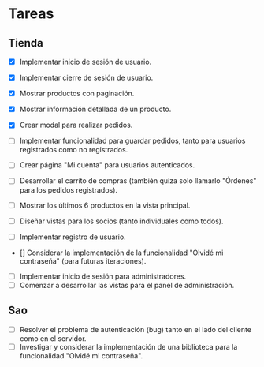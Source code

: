 # Tareas

## Tienda

- [X] Implementar inicio de sesión de usuario.  
- [X] Implementar cierre de sesión de usuario.  
- [X] Mostrar productos con paginación.  
- [X] Mostrar información detallada de un producto.  
- [X] Crear modal para realizar pedidos.  

- [ ] Implementar funcionalidad para guardar pedidos, tanto para usuarios registrados como no registrados.  
- [ ] Crear página "Mi cuenta" para usuarios autenticados.  
- [ ] Desarrollar el carrito de compras (también quiza solo llamarlo "Órdenes" para los pedidos registrados).  
- [ ] Mostrar los últimos 6 productos en la vista principal.  
- [ ] Diseñar vistas para los socios (tanto individuales como todos).  
- [ ] Implementar registro de usuario.  
- [] Considerar la implementación de la funcionalidad "Olvidé mi contraseña" (para futuras iteraciones).  
- [ ] Implementar inicio de sesión para administradores.  
- [ ] Comenzar a desarrollar las vistas para el panel de administración.  

## Sao

- [ ] Resolver el problema de autenticación (bug) tanto en el lado del cliente como en el servidor.  
- [ ] Investigar y considerar la implementación de una biblioteca para la funcionalidad "Olvidé mi contraseña".  
